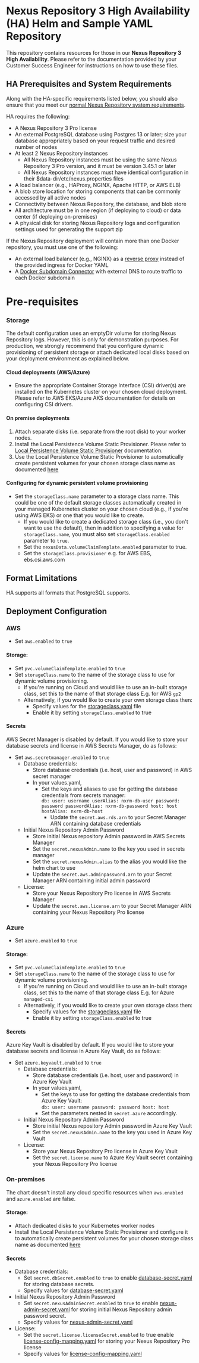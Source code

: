 <!--

    Sonatype Nexus (TM) Open Source Version
    Copyright (c) 2008-present Sonatype, Inc.
    All rights reserved. Includes the third-party code listed at http://links.sonatype.com/products/nexus/oss/attributions.

    This program and the accompanying materials are made available under the terms of the Eclipse Public License Version 1.0,
    which accompanies this distribution and is available at http://www.eclipse.org/legal/epl-v10.html.

    Sonatype Nexus (TM) Professional Version is available from Sonatype, Inc. "Sonatype" and "Sonatype Nexus" are trademarks
    of Sonatype, Inc. Apache Maven is a trademark of the Apache Software Foundation. M2eclipse is a trademark of the
    Eclipse Foundation. All other trademarks are the property of their respective owners.

-->

# Nexus Repository 3 High Availability (HA) Helm and Sample YAML Repository
This repository contains resources for those in our **Nexus Repository 3 High Availability**. 
Please refer to the documentation provided by your Customer Success Engineer for instructions on how to use these files.

## HA Prerequisites and System Requirements

Along with the HA-specific requirements listed below, you should also ensure that you meet our [normal Nexus Repository system requirements](https://help.sonatype.com/repomanager3/product-information/system-requirements).

HA requires the following:
* A Nexus Repository 3 Pro license
* An external PostgreSQL database using Postgres 13 or later; size your database appropriately based on your request traffic and desired number of nodes
* At least 2 Nexus Repository instances
    * All Nexus Repository instances must be using the same Nexus Repository 3 Pro version, and it must be version 3.45.1 or later
    * All Nexus Repository instances must have identical configuration in their $data-dir/etc/nexus.properties files
* A load balancer (e.g., HAProxy, NGINX, Apache HTTP, or AWS ELB)
* A blob store location for storing components that can be commonly accessed by all active nodes
* Connectivity between Nexus Repository, the database, and blob store
* All architecture must be in one region (if deploying to cloud) or data center (if deploying on-premises)
* A physical disk for storing Nexus Repository logs and configuration settings used for generating the support zip

If the Nexus Repository deployment will contain more than one Docker repository,  you must use one of the following:
* An external load balancer (e.g., NGINX) as a [reverse proxy](https://help.sonatype.com/display/NXRM3M/Docker+Repository+Reverse+Proxy+Strategies) instead of the provided ingress for Docker YAML 
* A [Docker Subdomain Connector](https://help.sonatype.com/repomanager3/nexus-repository-administration/formats/docker-registry/docker-subdomain-connector) with external DNS to route traffic to each Docker subdomain


# Pre-requisites

### Storage
The default configuration uses an emptyDir volume for storing Nexus Repository logs. However, this is only for demonstration purposes. For production, we strongly recommend that
you configure dynamic provisioning of persistent storage or attach dedicated local disks based on your deployment environment as explained below.

#### Cloud deployments (AWS/Azure)
* Ensure the appropriate Container Storage Interface (CSI) driver(s) are installed on the Kubernetes cluster on your chosen cloud deployment. Please refer to AWS EKS/Azure AKS documentation for details on configuring CSI drivers.

#### On premise deployments
1. Attach separate disks (i.e. separate from the root disk) to your worker nodes.
2. Install the Local Persistence Volume Static Provisioner. Please refer to [Local Persistence Volume Static Provisioner](https://github.com/kubernetes-sigs/sig-storage-local-static-provisioner) documentation.
3. Use the Local Persistence Volume Static Provisioner to automatically create persistent volumes for your chosen storage class name as documented [here](https://github.com/kubernetes-sigs/sig-storage-local-static-provisioner)

#### Configuring for dynamic persistent volume provisioning
* Set the `storageClass.name` parameter to a storage class name. This could be one of the default storage classes automatically created in your managed Kubernetes cluster on your chosen cloud (e.g., if you're using AWS EKS) or one that you would like to create.
  * If you would like to create a dedicated storage class (i.e., you don't want to use the default), then in addition to specifying a value for `storageClass.name`, you must also set `storageClass.enabled` parameter to `true`.
  * Set the `nexusData.volumeClaimTemplate.enabled` parameter to true.
  * Set the `storageClass.provisioner` e.g. for AWS EBS, ebs.csi.aws.com

## Format Limitations
HA supports all formats that PostgreSQL supports.


## Deployment Configuration

### AWS
* Set `aws.enabled` to `true`

#### Storage:
  * Set `pvc.volumeClaimTemplate.enabled` to `true`
  * Set `storageClass.name` to the name of the storage class to use for dynamic volume provisioning.
    * If you're running on Cloud and would like to use an in-built storage class, set this to the name of that storage class E.g. for AWS `gp2`
    * Alternatively, if you would like to create your own storage class then:
      * Specify values for the [storageclass.yaml](nxrm-ha-helm%2Ftemplates%2Fstorageclass.yaml) file
      * Enable it by setting `storageClass.enabled` to true 

#### Secrets
AWS Secret Manager is disabled by default. If you would like to store your database secrets and license in AWS Secrets Manager, do as follows:
* Set `aws.secretmanager.enabled` to `true`
  * Database credentials:
    * Store database credentials (i.e. host, user and password) in AWS secret manager
    * In your values.yaml,
      * Set the keys and aliases to use for getting the database credentials from secrets manager:  
          `db:
             user: username
             userAlias: nxrm-db-user
             password: password
             passwordAlias: nxrm-db-password
             host: host
             hostAlias: nxrm-db-host`
        * Update the `secret.aws.rds.arn` to your Secret Manager ARN containing database credentials
  * Initial Nexus Repository Admin Password
    * Store initial Nexus repository Admin password in AWS Secrets Manager 
    * Set the `secret.nexusAdmin.name` to the key you used in secrets manager
    * Set the `secret.nexusAdmin.alias` to the alias you would like the helm chart to use
    * Update the `secret.aws.adminpassword.arn` to your Secret Manager ARN containing initial admin password
  * License:
    * Store your Nexus Repository Pro license in AWS Secrets Manager
    * Update the `secret.aws.license.arn` to your Secret Manager ARN containing your Nexus Repository Pro license
 

### Azure
* Set `azure.enabled` to `true`

#### Storage:
* Set `pvc.volumeClaimTemplate.enabled` to `true`
* Set `storageClass.name` to the name of the storage class to use for dynamic volume provisioning.
  * If you're running on Cloud and would like to use an in-built storage class, set this to the name of that storage class E.g. for Azure `managed-csi`
  * Alternatively, if you would like to create your own storage class then:
    * Specify values for the [storageclass.yaml](nxrm-ha-helm%2Ftemplates%2Fstorageclass.yaml) file
    * Enable it by setting `storageClass.enabled` to true

#### Secrets
Azure Key Vault is disabled by default. If you would like to store your database secrets and license in Azure Key Vault, do as follows:
* Set `azure.keyvault.enabled` to `true`
  * Database credentials:
    * Store database credentials (i.e. host, user and password) in Azure Key Vault
    * In your values.yaml,
      * Set the keys to use for getting the database credentials from Azure Key Vault:  
        `db:
          user: username
          password: password
          host: host`
      * Set the parameters nested in `secret.azure` accordingly. 
  * Initial Nexus Repository Admin Password
    * Store initial Nexus repository Admin password in Azure Key Vault
    * Set the `secret.nexusAdmin.name` to the key you used in Azure Key Vault
  * License:
    * Store your Nexus Repository Pro license in Azure Key Vault
    * Set the `secret.license.name` to Azure Key Vault secret containing your Nexus Repository Pro license

### On-premises
The chart doesn't install any cloud specific resources when `aws.enabled`  and `azure.enabled` are false.

#### Storage:
* Attach dedicated disks to your Kubernetes worker nodes
* Install the Local Persistence Volume Static Provisioner and configure it to automatically create persistent volumes for your chosen storage class name as documented [here](https://github.com/kubernetes-sigs/sig-storage-local-static-provisioner)

#### Secrets
* Database credentials:
  * Set `secret.dbSecret.enabled` to `true` to enable [database-secret.yaml](nxrm-ha-helm%2Ftemplates%2Fdatabase-secret.yaml) for storing database secrets.
  * Specify values for [database-secret.yaml](nxrm-ha-helm%2Ftemplates%2Fdatabase-secret.yaml)
* Initial Nexus Repository Admin Password
  * Set `secret.nexusAdminSecret.enabled` to `true` to enable [nexus-admin-secret.yaml](nxrm-ha-helm%2Ftemplates%2Fnexus-admin-secret.yaml) for storing initial Nexus Repository admin password secret.
  * Specify values for [nexus-admin-secret.yaml](nxrm-ha-helm%2Ftemplates%2Fnexus-admin-secret.yaml)
* License:
  * Set the `secret.license.licenseSecret.enabled` to true enable [license-config-mapping.yaml](nxrm-ha-helm%2Ftemplates%2Flicense-config-mapping.yaml) for storing your Nexus Repository Pro license
  * Specify values for [license-config-mapping.yaml](nxrm-ha-helm%2Ftemplates%2Flicense-config-mapping.yaml)